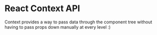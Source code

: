 # React Context API

Context provides a way to pass data through the component tree without having to pass props down manually at every level :)
 